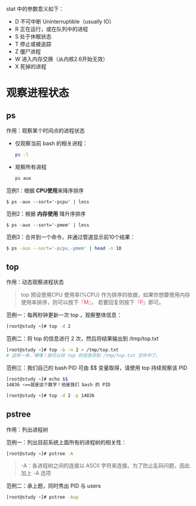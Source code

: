 stat 中的参数意义如下：

* D 不可中断 Uninterruptible（usually IO）
* R 正在运行，或在队列中的进程
* S 处于休眠状态
* T 停止或被追踪
* Z 僵尸进程
* W 进入内存交换（从内核2.6开始无效）
* X 死掉的进程


# 观察进程状态

## ps

作用：观察某个时间点的进程状态

* 仅观察当前 bash 的相关进程：

    ```bash
    ps -l
    ```
    
* 观察所有进程

    ```bash
    ps aux
    ```


范例1：根据 **CPU使用**来降序排序

```shell
$ ps -aux --sort='-pcpu' | less
```

范例2：根据 **内存使用** 降升序排序

```shell
$ ps -aux --sort='-pmem' | less
```

范例3：合并到一个命令，并通过管道显示前10个结果：

```bash
$ ps -aux --sort='-pcpu,-pmem' | head -n 10
```


## top

作用：动态观察进程状态

>top 预设使用CPU 使用率(%CPU) 作为排序的依据，如果你想要使用内存使用率排序，则可以按下<span style="color:#ea4355">『M』</span>， 若要回复则按下<span style="color:#ea4355">『P』</span>即可。



范例一：每两秒钟更新一次 top ，观察整体信息： 

```bash
[root@study ~]# top -d 2
```

范例二：将 top 的信息进行 2 次，然后将结果输出到 /tmp/top.txt 

```bash
[root@study ~]# top -b -n 2 > /tmp/top.txt 
# 这样一来，嘿嘿！就可以将 top 的信息存到 /tmp/top.txt 文件中了。
```

范例三：我们自己的 bash PID 可由 $$ 变量取得，请使用 top 持续观察该 PID

```bash
[root@study ~]# echo $$ 
14836 <==就是这个数字！他是我们 bash 的 PID 

[root@study ~]# top -d 2 -p 14836
```


## pstree

作用：列出进程树

范例一：列出目前系统上面所有的进程树的相关性： 

```bash
[root@study ~]# pstree -A
```

> -A：各进程树之间的连接以 ASCII 字符来连接。为了防止乱码问题，因此加上 -A 选项

范例二：承上题，同时秀出 PID 与 users

```bash
[root@study ~]# pstree -Aup
```

